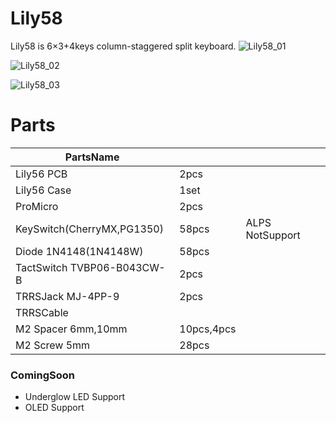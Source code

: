 # Lily58
Lily58 is 6×3+4keys column-staggered split keyboard.
![Lily58_01](https://user-images.githubusercontent.com/6285554/45210815-92744a00-b2cb-11e8-977a-8c1a93584f17.jpg)

![Lily58_02](https://user-images.githubusercontent.com/6285554/45210825-9738fe00-b2cb-11e8-9348-4f31fe4f9414.jpg)

![Lily58_03](https://user-images.githubusercontent.com/6285554/45337733-7b33a600-b5c4-11e8-85b0-35f1cc9bf946.png)

# Parts

|PartsName | | |
|----------|---| -- |
| Lily56 PCB | 2pcs ||
|Lily56 Case|1set||
|ProMicro|2pcs||
|KeySwitch(CherryMX,PG1350)|58pcs|ALPS NotSupport|
|Diode 1N4148(1N4148W)|58pcs||
|TactSwitch TVBP06-B043CW-B|2pcs||
|TRRSJack MJ-4PP-9|2pcs||
|TRRSCable|||
|M2 Spacer 6mm,10mm|10pcs,4pcs||
|M2 Screw 5mm|28pcs||


### ComingSoon
- Underglow LED Support
- OLED Support